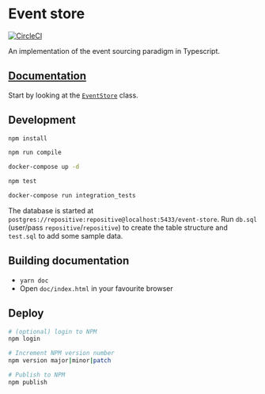 # Event store

[![CircleCI](https://circleci.com/gh/repositive/event-store/tree/master.svg?style=svg)](https://circleci.com/gh/repositive/event-store/tree/master)

An implementation of the event sourcing paradigm in Typescript.

## [Documentation](https://repositive.github.io/event-store/doc)

Start by looking at the [`EventStore`](https://repositive.github.io/event-store/doc/classes/eventstore.html) class.

## Development

```bash
npm install

npm run compile

docker-compose up -d

npm test

docker-compose run integration_tests
```

The database is started at `postgres://repositive:repositive@localhost:5433/event-store`. Run `db.sql` (user/pass `repositive`/`repositive`) to create the table structure and `test.sql` to add some sample data.

## Building documentation

* `yarn doc`
* Open `doc/index.html` in your favourite browser

## Deploy

```bash
# (optional) login to NPM
npm login

# Increment NPM version number
npm version major|minor|patch

# Publish to NPM
npm publish
```

